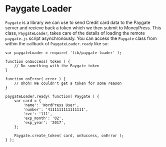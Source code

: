 Paygate Loader
==============

`Paygate` is a library we can use to send Credit card data to the Paygate server and recieve back a token which we then submit to MoneyPress. This class, `PaygateLoader`, takes care of the details of loading the remote `paygate.js` script asynchronously. You can access the `Paygate` class from within the callback of `PaygateLoader.ready` like so:

```
var paygateLoader = require( 'lib/paygate-loader' );

function onSuccess( token ) {
	// Do something with the Paygate token
}

function onError( error ) {
	// Uhoh! We couldn't get a token for some reason
}

paygateLoader.ready( function( Paygate ) {
	var card = {
		'name': 'WordPress User',
		'number': '4111111111111111',
		'cvc': '111',
		'exp_month': '02',
		'exp_year': '2017',
	};

	Paygate.create_token( card, onSuccess, onError );
} );
```
